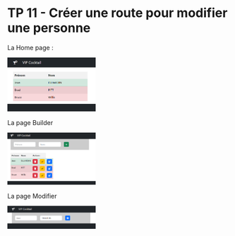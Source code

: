 # TP 11 - Créer une route pour modifier une personne

La Home page :  
    
<img src="../../img/tp/tp10-3.png" width="200">
  
La page Builder   
  
<img src="../../img/tp/tp10-1.png" width="200">
  
La page Modifier  
  
<img src="../../img/tp/tp10-2.png" width="200">
